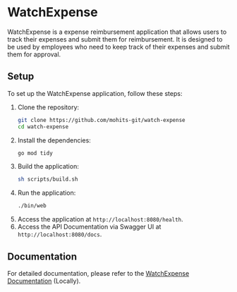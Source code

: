 # WatchExpense

WatchExpense is a expense reimbursement application that allows users to track their expenses and submit them for reimbursement. It is designed to be used by employees who need to keep track of their expenses and submit them for approval.

## Setup
To set up the WatchExpense application, follow these steps:
1. Clone the repository:
   ```bash
   git clone https://github.com/mohits-git/watch-expense
   cd watch-expense
    ```
2. Install the dependencies:
    ```bash
    go mod tidy
    ```
3. Build the application:
    ```bash
    sh scripts/build.sh
    ```
4. Run the application:
    ```bash
    ./bin/web
    ```
5. Access the application at `http://localhost:8080/health`.
6. Access the API Documentation via Swagger UI at `http://localhost:8080/docs`.

## Documentation
For detailed documentation, please refer to the [WatchExpense Documentation](https://watch-expense.onrender.com/docs) (Locally).
